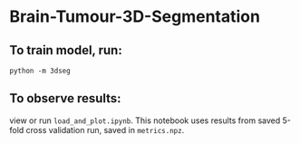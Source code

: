 # Brain-Tumour-3D-Segmentation

## To train model, run: ##
```
python -m 3dseg
```

## To observe results: ##
view or run ```load_and_plot.ipynb```. This notebook uses results from saved 5-fold cross validation run, saved in ```metrics.npz```.
